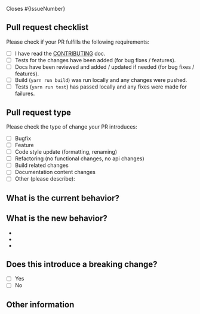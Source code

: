 <!-- markdownlint-disable-file MD041 -->

Closes #{IssueNumber}

## Pull request checklist

Please check if your PR fulfills the following requirements:

- [ ] I have read the [CONTRIBUTING](https://github.com/fabasoad/setup-umka-action/blob/main/CONTRIBUTING.md) doc.
- [ ] Tests for the changes have been added (for bug fixes / features).
- [ ] Docs have been reviewed and added / updated if needed (for bug fixes / features).
- [ ] Build (`yarn run build`) was run locally and any changes were pushed.
- [ ] Tests (`yarn run test`) has passed locally and any fixes were made for failures.

## Pull request type

<!-- Please do not submit updates to dependencies unless it fixes an issue. -->

<!-- Please try to limit your pull request to one type, submit multiple pull requests if needed. -->

Please check the type of change your PR introduces:

- [ ] Bugfix
- [ ] Feature
- [ ] Code style update (formatting, renaming)
- [ ] Refactoring (no functional changes, no api changes)
- [ ] Build related changes
- [ ] Documentation content changes
- [ ] Other (please describe):

## What is the current behavior?
<!-- Please describe the current behavior that you are modifying, or link to a relevant issue. -->

## What is the new behavior?
<!-- Please describe the behavior or changes that are being added by this PR. -->

-
-
-

## Does this introduce a breaking change?

- [ ] Yes
- [ ] No

<!-- If this introduces a breaking change, please describe the impact and migration path for existing applications below. -->

## Other information

<!-- Any other information that is important to this PR such as screenshots of how the component looks before and after the change. -->
<!-- This document was adapted from the open-source [appium/appium](https://github.com/appium/appium/blob/master/.github/PULL_REQUEST_TEMPLATE.md) repository. -->
